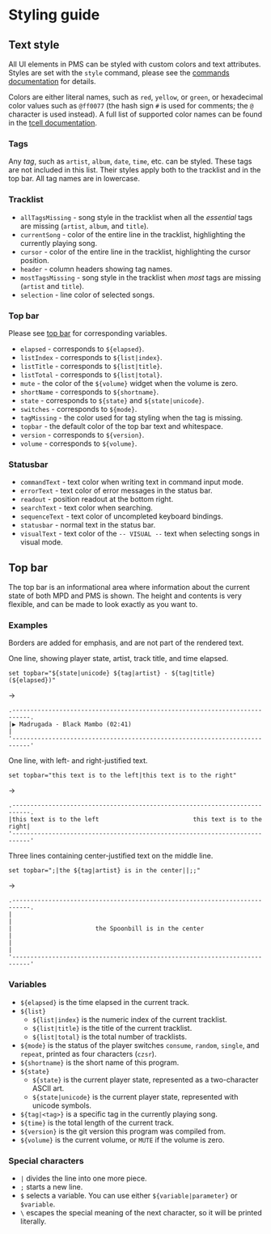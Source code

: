 # Styling guide

## Text style

All UI elements in PMS can be styled with custom colors and text attributes. Styles are set with the `style` command, please see the [commands documentation](commands.md#style) for details.

Colors are either literal names, such as `red`, `yellow`, or `green`, or hexadecimal color values such as `@ff0077` (the hash sign `#` is used for comments; the `@` character is used instead). A full list of supported color names can be found in the [tcell documentation](https://github.com/gdamore/tcell/blob/master/color.go#L820).

### Tags

Any _tag_, such as `artist`, `album`, `date`, `time`, etc. can be styled. These tags are not included in this list. Their styles apply both to the tracklist and in the top bar. All tag names are in lowercase.

### Tracklist

* `allTagsMissing` - song style in the tracklist when all the _essential_ tags are missing (`artist`, `album`, and `title`).
* `currentSong` - color of the entire line in the tracklist, highlighting the currently playing song.
* `cursor` - color of the entire line in the tracklist, highlighting the cursor position.
* `header` - column headers showing tag names.
* `mostTagsMissing` - song style in the tracklist when _most_ tags are missing (`artist` and `title`).
* `selection` - line color of selected songs.

### Top bar

Please see [top bar](#top-bar) for corresponding variables.

* `elapsed` - corresponds to `${elapsed}`.
* `listIndex` - corresponds to `${list|index}`.
* `listTitle` - corresponds to `${list|title}`.
* `listTotal` - corresponds to `${list|total}`.
* `mute` - the color of the `${volume}` widget when the volume is zero.
* `shortName` - corresponds to `${shortname}`.
* `state` - corresponds to `${state}` and `${state|unicode}`.
* `switches` - corresponds to `${mode}`.
* `tagMissing` - the color used for tag styling when the tag is missing.
* `topbar` - the default color of the top bar text and whitespace.
* `version` - corresponds to `${version}`.
* `volume` - corresponds to `${volume}`.

### Statusbar

* `commandText` - text color when writing text in command input mode.
* `errorText` - text color of error messages in the status bar.
* `readout` - position readout at the bottom right.
* `searchText` - text color when searching.
* `sequenceText` - text color of uncompleted keyboard bindings.
* `statusbar` - normal text in the status bar.
* `visualText` - text color of the `-- VISUAL --` text when selecting songs in visual mode.


## Top bar

The top bar is an informational area where information about the current state
of both MPD and PMS is shown. The height and contents is very flexible, and can
be made to look exactly as you want to.

### Examples

Borders are added for emphasis, and are not part of the rendered text.

One line, showing player state, artist, track title, and time elapsed.

```
set topbar="${state|unicode} ${tag|artist} - ${tag|title} (${elapsed})"
```
→
```
.---------------------------------------------------------------------------.
|▶ Madrugada - Black Mambo (02:41)                                          |
'---------------------------------------------------------------------------'
```

One line, with left- and right-justified text.

```
set topbar="this text is to the left|this text is to the right"
```
→
```
.---------------------------------------------------------------------------.
|this text is to the left                          this text is to the right|
'---------------------------------------------------------------------------'
```

Three lines containing center-justified text on the middle line.

```
set topbar=";|the ${tag|artist} is in the center||;;"
```
→
```
.---------------------------------------------------------------------------.
|                                                                           |
|                       the Spoonbill is in the center                      |
|                                                                           |
'---------------------------------------------------------------------------'
```

### Variables

* `${elapsed}` is the time elapsed in the current track.
* `${list}`
    * `${list|index}` is the numeric index of the current tracklist.
    * `${list|title}` is the title of the current tracklist.
    * `${list|total}` is the total number of tracklists.
* `${mode}` is the status of the player switches `consume`, `random`, `single`, and `repeat`, printed as four characters (`czsr`).
* `${shortname}` is the short name of this program.
* `${state}`
    * `${state}` is the current player state, represented as a two-character ASCII art.
    * `${state|unicode}` is the current player state, represented with unicode symbols.
* `${tag|<tag>}` is a specific tag in the currently playing song.
* `${time}` is the total length of the current track.
* `${version}` is the git version this program was compiled from.
* `${volume}` is the current volume, or `MUTE` if the volume is zero.

### Special characters

* `|` divides the line into one more piece.
* `;` starts a new line.
* `$` selects a variable. You can use either `${variable|parameter}` or `$variable`.
* `\` escapes the special meaning of the next character, so it will be printed literally.
